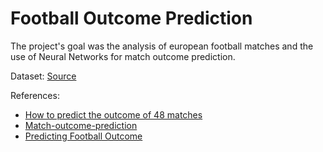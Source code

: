 # Football Outcome Prediction
The project's goal was the analysis of european football matches and the use of Neural Networks for match outcome prediction.



Dataset: [Source](https://www.kaggle.com/datasets/hugomathien/soccer?datasetId=63&searchQuery=pre)

References:

- [How to predict the outcome of 48 matches](https://www.kaggle.com/code/yoyocm/how-predict-the-outcome-of-48-matches)
- [Match-outcome-prediction](https://www.kaggle.com/code/airback/match-outcome-prediction-in-football)
- [Predicting Football Outcome](https://repository.tudelft.nl/islandora/object/uuid:ceaaf8cf-cc03-48b3-8ef6-679263e26998/datastream/OBJ/download)

